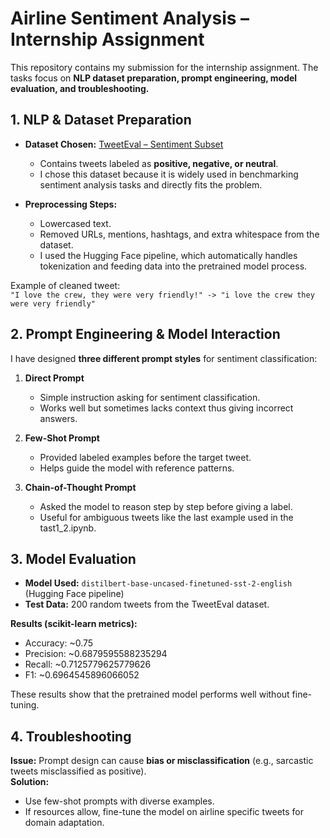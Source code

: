 # Airline Sentiment Analysis – Internship Assignment

This repository contains my submission for the internship assignment. The tasks focus on **NLP dataset preparation, prompt engineering, model evaluation, and troubleshooting.**


## 1. NLP & Dataset Preparation
- **Dataset Chosen:** [TweetEval – Sentiment Subset](https://huggingface.co/datasets/tweet_eval)  
  - Contains tweets labeled as **positive, negative, or neutral**.  
  - I chose this dataset because it is widely used in benchmarking sentiment analysis tasks and directly fits the problem.  

- **Preprocessing Steps:**  
  - Lowercased text. 
  - Removed URLs, mentions, hashtags, and extra whitespace from the dataset. 
  - I used the Hugging Face pipeline, which automatically handles tokenization and feeding data into the pretrained model process.  

Example of cleaned tweet:  
`"I love the crew, they were very friendly!" -> "i love the crew they were very friendly"`


## 2. Prompt Engineering & Model Interaction
I have designed **three different prompt styles** for sentiment classification:  

1. **Direct Prompt**  
   - Simple instruction asking for sentiment classification.  
   - Works well but sometimes lacks context thus giving incorrect answers.  

2. **Few-Shot Prompt**  
   - Provided labeled examples before the target tweet.  
   - Helps guide the model with reference patterns.  

3. **Chain-of-Thought Prompt**  
   - Asked the model to reason step by step before giving a label.  
   - Useful for ambiguous tweets like the last example used in the tast1_2.ipynb.  


## 3. Model Evaluation
- **Model Used:** `distilbert-base-uncased-finetuned-sst-2-english` (Hugging Face pipeline)  
- **Test Data:** 200 random tweets from the TweetEval dataset.  

**Results (scikit-learn metrics):**  
- Accuracy: ~0.75  
- Precision: ~0.6879595588235294  
- Recall: ~0.7125779625779626  
- F1: ~0.6964545896066052  

These results show that the pretrained model performs well without fine-tuning.


## 4. Troubleshooting
**Issue:** Prompt design can cause **bias or misclassification** (e.g., sarcastic tweets misclassified as positive).  
**Solution:**  
- Use few-shot prompts with diverse examples.  
- If resources allow, fine-tune the model on airline specific tweets for domain adaptation.  



